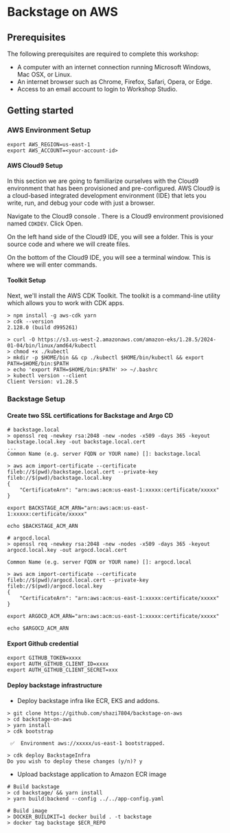 # Backstage on AWS

## Prerequisites

The following prerequisites are required to complete this workshop:

- A computer with an internet connection running Microsoft Windows, Mac OSX, or Linux.
- An internet browser such as Chrome, Firefox, Safari, Opera, or Edge.
- Access to an email account to login to Workshop Studio.

## Getting started 

### AWS Environment Setup

```
export AWS_REGION=us-east-1
export AWS_ACCOUNT=<your-account-id>
```

#### AWS Cloud9 Setup

In this section we are going to familiarize ourselves with the Cloud9 environment that has been provisioned and pre-configured. AWS Cloud9 is a cloud-based integrated development environment (IDE) that lets you write, run, and debug your code with just a browser.

Navigate to the Cloud9 console . There is a Cloud9 environment provisioned named `CDKDEV`. Click Open.

On the left hand side of the Cloud9 IDE, you will see a folder. This is your source code and where we will create files.

On the bottom of the Cloud9 IDE, you will see a terminal window. This is where we will enter commands.

#### Toolkit Setup

Next, we'll install the AWS CDK Toolkit. The toolkit is a command-line utility which allows you to work with CDK apps.

```
> npm install -g aws-cdk yarn
> cdk --version
2.128.0 (build d995261)

> curl -O https://s3.us-west-2.amazonaws.com/amazon-eks/1.28.5/2024-01-04/bin/linux/amd64/kubectl
> chmod +x ./kubectl
> mkdir -p $HOME/bin && cp ./kubectl $HOME/bin/kubectl && export PATH=$HOME/bin:$PATH
> echo 'export PATH=$HOME/bin:$PATH' >> ~/.bashrc
> kubectl version --client
Client Version: v1.28.5
```

### Backstage Setup

#### Create two SSL certifications for Backstage and Argo CD

```
# backstage.local
> openssl req -newkey rsa:2048 -new -nodes -x509 -days 365 -keyout backstage.local.key -out backstage.local.cert
...
Common Name (e.g. server FQDN or YOUR name) []: backstage.local

> aws acm import-certificate --certificate fileb://$(pwd)/backstage.local.cert --private-key fileb://$(pwd)/backstage.local.key
{
    "CertificateArn": "arn:aws:acm:us-east-1:xxxxx:certificate/xxxxx"
}

export BACKSTAGE_ACM_ARN="arn:aws:acm:us-east-1:xxxxx:certificate/xxxxx"

echo $BACKSTAGE_ACM_ARN
```


```
# argocd.local
> openssl req -newkey rsa:2048 -new -nodes -x509 -days 365 -keyout argocd.local.key -out argocd.local.cert

Common Name (e.g. server FQDN or YOUR name) []: argocd.local

> aws acm import-certificate --certificate fileb://$(pwd)/argocd.local.cert --private-key fileb://$(pwd)/argocd.local.key
{
    "CertificateArn": "arn:aws:acm:us-east-1:xxxxx:certificate/xxxxx"
}

export ARGOCD_ACM_ARN="arn:aws:acm:us-east-1:xxxxx:certificate/xxxxx"

echo $ARGOCD_ACM_ARN
```

#### Export Github credential

```
export GITHUB_TOKEN=xxxx
export AUTH_GITHUB_CLIENT_ID=xxxx
export AUTH_GITHUB_CLIENT_SECRET=xxx
```

#### Deploy backstage infrastructure

- Deploy backstage infra like ECR, EKS and addons.
```
> git clone https://github.com/shazi7804/backstage-on-aws
> cd backstage-on-aws
> yarn install
> cdk bootstrap

 ✅  Environment aws://xxxxx/us-east-1 bootstrapped.

> cdk deploy BackstageInfra
Do you wish to deploy these changes (y/n)? y
```

- Upload backstage application to Amazon ECR image
```
# Build backstage
> cd backstage/ && yarn install
> yarn build:backend --config ../../app-config.yaml

# Build image
> DOCKER_BUILDKIT=1 docker build . -t backstage
> docker tag backstage $ECR_REPO
```

